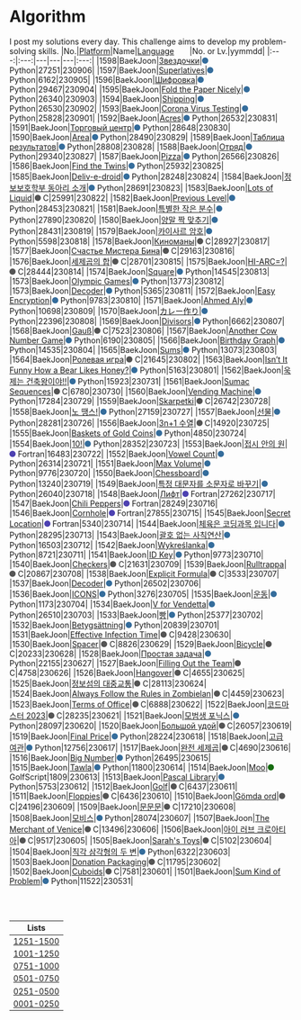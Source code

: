 # Algorithm
I post my solutions every day. This challenge aims to develop my problem-solving skills.
|No.|[Platform](https://github.com/hwahyeon/solved-algorithms/tree/main/attributes/platform)|Name|[Language](https://github.com/hwahyeon/solved-algorithms/tree/main/attributes/language)&nbsp;&nbsp;&nbsp;&nbsp;&nbsp;&nbsp;&nbsp;|No. or Lv.|yymmdd|
|:---:|:---:|---|---|---|:---:|
|1598|BaekJoon|[Звездочки](https://github.com/hwahyeon/solved-algorithms/blob/main/Python/BaekJoon%202/BaekJoon%20%7C%20%D0%97%D0%B2%D0%B5%D0%B7%D0%B4%D0%BE%D1%87%D0%BA%D0%B8.py)|<img src="https://github.com/hwahyeon/solved-algorithms/blob/main/attributes/language/Python.svg" width="11" height="11"/> Python|27251|230906|
|1597|BaekJoon|[Superlatives](https://github.com/hwahyeon/solved-algorithms/blob/main/Python/BaekJoon%202/BaekJoon%20%7C%20Superlatives.py)|<img src="https://github.com/hwahyeon/solved-algorithms/blob/main/attributes/language/Python.svg" width="11" height="11"/> Python|6162|230905|
|1596|BaekJoon|[Шифровка](https://github.com/hwahyeon/solved-algorithms/blob/main/Python/BaekJoon%202/BaekJoon%20%7C%20%D0%A8%D0%B8%D1%84%D1%80%D0%BE%D0%B2%D0%BA%D0%B0.py)|<img src="https://github.com/hwahyeon/solved-algorithms/blob/main/attributes/language/Python.svg" width="11" height="11"/> Python|29467|230904|
|1595|BaekJoon|[Fold the Paper Nicely](https://github.com/hwahyeon/solved-algorithms/blob/main/Python/BaekJoon%202/BaekJoon%20%7C%20Fold%20the%20Paper%20Nicely.py)|<img src="https://github.com/hwahyeon/solved-algorithms/blob/main/attributes/language/Python.svg" width="11" height="11"/> Python|26340|230903|
|1594|BaekJoon|[Shipping](https://github.com/hwahyeon/solved-algorithms/blob/main/Python/BaekJoon%202/BaekJoon%20%7C%20Shipping.py)|<img src="https://github.com/hwahyeon/solved-algorithms/blob/main/attributes/language/Python.svg" width="11" height="11"/> Python|26530|230902|
|1593|BaekJoon|[Corona Virus Testing](https://github.com/hwahyeon/solved-algorithms/blob/main/Python/BaekJoon%201/BaekJoon%20%7C%20Corona%20Virus%20Testing.py)|<img src="https://github.com/hwahyeon/solved-algorithms/blob/main/attributes/language/Python.svg" width="11" height="11"/> Python|25828|230901|
|1592|BaekJoon|[Acres](https://github.com/hwahyeon/solved-algorithms/blob/main/Python/BaekJoon%201/BaekJoon%20%7C%20Acres.py)|<img src="https://github.com/hwahyeon/solved-algorithms/blob/main/attributes/language/Python.svg" width="11" height="11"/> Python|26532|230831|
|1591|BaekJoon|[Торговый центр](https://github.com/hwahyeon/solved-algorithms/blob/main/Python/BaekJoon%201/BaekJoon%20%7C%20%D0%A2%D0%BE%D1%80%D0%B3%D0%BE%D0%B2%D1%8B%D0%B9%20%D1%86%D0%B5%D0%BD%D1%82%D1%80.py)|<img src="https://github.com/hwahyeon/solved-algorithms/blob/main/attributes/language/Python.svg" width="11" height="11"/> Python|28648|230830|
|1590|BaekJoon|[Area](https://github.com/hwahyeon/solved-algorithms/blob/main/Python/BaekJoon%201/BaekJoon%20%7C%20Area.py)|<img src="https://github.com/hwahyeon/solved-algorithms/blob/main/attributes/language/Python.svg" width="11" height="11"/> Python|28490|230829|
|1589|BaekJoon|[Таблица результатов](https://github.com/hwahyeon/solved-algorithms/blob/main/Python/BaekJoon%201/BaekJoon%20%7C%20%D0%A2%D0%B0%D0%B1%D0%BB%D0%B8%D1%86%D0%B0%20%D1%80%D0%B5%D0%B7%D1%83%D0%BB%D1%8C%D1%82%D0%B0%D1%82%D0%BE%D0%B2.py)|<img src="https://github.com/hwahyeon/solved-algorithms/blob/main/attributes/language/Python.svg" width="11" height="11"/> Python|28808|230828|
|1588|BaekJoon|[Отряд](https://github.com/hwahyeon/solved-algorithms/blob/main/Python/BaekJoon%201/BaekJoon%20%7C%20%D0%9E%D1%82%D1%80%D1%8F%D0%B4.py)|<img src="https://github.com/hwahyeon/solved-algorithms/blob/main/attributes/language/Python.svg" width="11" height="11"/> Python|29340|230827|
|1587|BaekJoon|[Pizza](https://github.com/hwahyeon/solved-algorithms/blob/main/Python/BaekJoon%201/BaekJoon%20%7C%20Pizza.py)|<img src="https://github.com/hwahyeon/solved-algorithms/blob/main/attributes/language/Python.svg" width="11" height="11"/> Python|26566|230826|
|1586|BaekJoon|[Find the Twins](https://github.com/hwahyeon/solved-algorithms/blob/main/Python/BaekJoon%201/BaekJoon%20%7C%20Find%20the%20Twins.py)|<img src="https://github.com/hwahyeon/solved-algorithms/blob/main/attributes/language/Python.svg" width="11" height="11"/> Python|25932|230825|
|1585|BaekJoon|[Deliv-e-droid](https://github.com/hwahyeon/solved-algorithms/blob/main/Python/BaekJoon%201/BaekJoon%20%7C%20Deliv-e-droid.py)|<img src="https://github.com/hwahyeon/solved-algorithms/blob/main/attributes/language/Python.svg" width="11" height="11"/> Python|28248|230824|
|1584|BaekJoon|[정보보호학부 동아리 소개](https://github.com/hwahyeon/solved-algorithms/blob/main/Python/BaekJoon%201/BaekJoon%20%7C%20%EC%A0%95%EB%B3%B4%EB%B3%B4%ED%98%B8%ED%95%99%EB%B6%80%20%EB%8F%99%EC%95%84%EB%A6%AC%20%EC%86%8C%EA%B0%9C.py)|<img src="https://github.com/hwahyeon/solved-algorithms/blob/main/attributes/language/Python.svg" width="11" height="11"/> Python|28691|230823|
|1583|BaekJoon|[Lots of Liquid](https://github.com/hwahyeon/solved-algorithms/blob/main/C/BaekJoon%20%7C%20Lots%20of%20Liquid.c)|<img src="https://github.com/hwahyeon/solved-algorithms/blob/main/attributes/language/C.svg" width="11" height="11"/> C|25991|230822|
|1582|BaekJoon|[Previous Level](https://github.com/hwahyeon/solved-algorithms/blob/main/Python/BaekJoon%201/BaekJoon%20%7C%20Previous%20Level.py)|<img src="https://github.com/hwahyeon/solved-algorithms/blob/main/attributes/language/Python.svg" width="11" height="11"/> Python|28453|230821|
|1581|BaekJoon|[특별한 작은 분수](https://github.com/hwahyeon/solved-algorithms/blob/main/Python/BaekJoon%201/BaekJoon%20%7C%20%ED%8A%B9%EB%B3%84%ED%95%9C%20%EC%9E%91%EC%9D%80%20%EB%B6%84%EC%88%98.py)|<img src="https://github.com/hwahyeon/solved-algorithms/blob/main/attributes/language/Python.svg" width="11" height="11"/> Python|27890|230820|
|1580|BaekJoon|[양말 짝 맞추기](https://github.com/hwahyeon/solved-algorithms/blob/main/Python/BaekJoon%201/BaekJoon%20%7C%20%EC%96%91%EB%A7%90%20%EC%A7%9D%20%EB%A7%9E%EC%B6%94%EA%B8%B0.py)|<img src="https://github.com/hwahyeon/solved-algorithms/blob/main/attributes/language/Python.svg" width="11" height="11"/> Python|28431|230819|
|1579|BaekJoon|[카이사르 암호](https://github.com/hwahyeon/solved-algorithms/blob/main/Python/BaekJoon%201/BaekJoon%20%7C%20%EC%B9%B4%EC%9D%B4%EC%82%AC%EB%A5%B4%20%EC%95%94%ED%98%B8.py)|<img src="https://github.com/hwahyeon/solved-algorithms/blob/main/attributes/language/Python.svg" width="11" height="11"/> Python|5598|230818|
|1578|BaekJoon|[Киноманы](https://github.com/hwahyeon/solved-algorithms/blob/main/C/BaekJoon%20%7C%20%D0%9A%D0%B8%D0%BD%D0%BE%D0%BC%D0%B0%D0%BD%D1%8B.c)|<img src="https://github.com/hwahyeon/solved-algorithms/blob/main/attributes/language/C.svg" width="11" height="11"/> C|28927|230817|
|1577|BaekJoon|[Счастье Мистера Бина](https://github.com/hwahyeon/solved-algorithms/blob/main/C/BaekJoon%20%7C%20%D0%A1%D1%87%D0%B0%D1%81%D1%82%D1%8C%D0%B5%20%D0%9C%D0%B8%D1%81%D1%82%D0%B5%D1%80%D0%B0%20%D0%91%D0%B8%D0%BD%D0%B0.c)|<img src="https://github.com/hwahyeon/solved-algorithms/blob/main/attributes/language/C.svg" width="11" height="11"/> C|29163|230816|
|1576|BaekJoon|[세제곱의 합](https://github.com/hwahyeon/solved-algorithms/blob/main/C/BaekJoon%20%7C%20%EC%84%B8%EC%A0%9C%EA%B3%B1%EC%9D%98%20%ED%95%A9.c)|<img src="https://github.com/hwahyeon/solved-algorithms/blob/main/attributes/language/C.svg" width="11" height="11"/> C|28701|230815|
|1575|BaekJoon|[HI-ARC=?](https://github.com/hwahyeon/solved-algorithms/blob/main/C/BaekJoon%20%7C%20HI-ARC%3D%3F.c)|<img src="https://github.com/hwahyeon/solved-algorithms/blob/main/attributes/language/C.svg" width="11" height="11"/> C|28444|230814|
|1574|BaekJoon|[Square](https://github.com/hwahyeon/solved-algorithms/blob/main/Python/BaekJoon%201/BaekJoon%20%7C%20Square.py)|<img src="https://github.com/hwahyeon/solved-algorithms/blob/main/attributes/language/Python.svg" width="11" height="11"/> Python|14545|230813|
|1573|BaekJoon|[Olympic Games](https://github.com/hwahyeon/solved-algorithms/blob/main/Python/BaekJoon%201/BaekJoon%20%7C%20Olympic%20Games.py)|<img src="https://github.com/hwahyeon/solved-algorithms/blob/main/attributes/language/Python.svg" width="11" height="11"/> Python|13773|230812|
|1573|BaekJoon|[Decoder](https://github.com/hwahyeon/solved-algorithms/blob/main/Python/BaekJoon%201/BaekJoon%20%7C%20Decoder_.py)|<img src="https://github.com/hwahyeon/solved-algorithms/blob/main/attributes/language/Python.svg" width="11" height="11"/> Python|5365|230811|
|1572|BaekJoon|[Easy Encryption](https://github.com/hwahyeon/solved-algorithms/blob/main/Python/BaekJoon%201/BaekJoon%20%7C%20Easy%20Encryption.py)|<img src="https://github.com/hwahyeon/solved-algorithms/blob/main/attributes/language/Python.svg" width="11" height="11"/> Python|9783|230810|
|1571|BaekJoon|[Ahmed Aly](https://github.com/hwahyeon/solved-algorithms/blob/main/Python/BaekJoon%201/BaekJoon%20%7C%20Ahmed%20Aly.py)|<img src="https://github.com/hwahyeon/solved-algorithms/blob/main/attributes/language/Python.svg" width="11" height="11"/> Python|10698|230809|
|1570|BaekJoon|[カレー作り](https://github.com/hwahyeon/solved-algorithms/blob/main/Python/BaekJoon%201/BaekJoon%20%7C%20%E3%82%AB%E3%83%AC%E3%83%BC%E4%BD%9C%E3%82%8A.py)|<img src="https://github.com/hwahyeon/solved-algorithms/blob/main/attributes/language/Python.svg" width="11" height="11"/> Python|22396|230808|
|1569|BaekJoon|[Divisors](https://github.com/hwahyeon/solved-algorithms/blob/main/Python/BaekJoon%201/Baekjoon%20%7C%20Divisors.py)|<img src="https://github.com/hwahyeon/solved-algorithms/blob/main/attributes/language/Python.svg" width="11" height="11"/> Python|6662|230807|
|1568|BaekJoon|[Gauß](https://github.com/hwahyeon/solved-algorithms/blob/main/C/BaekJoon%20%7C%20Gau%C3%9F.c)|<img src="https://github.com/hwahyeon/solved-algorithms/blob/main/attributes/language/C.svg" width="11" height="11"/> C|7523|230806|
|1567|BaekJoon|[Another Cow Number Game](https://github.com/hwahyeon/solved-algorithms/blob/main/Python/BaekJoon%201/BaekJoon%20%7C%20Another%20Cow%20Number%20Game.py)|<img src="https://github.com/hwahyeon/solved-algorithms/blob/main/attributes/language/Python.svg" width="11" height="11"/> Python|6190|230805|
|1566|BaekJoon|[Birthday Graph](https://github.com/hwahyeon/solved-algorithms/blob/main/Python/BaekJoon%201/BaekJoon%20%7C%20Birthday%20Graph.py)|<img src="https://github.com/hwahyeon/solved-algorithms/blob/main/attributes/language/Python.svg" width="11" height="11"/> Python|14535|230804|
|1565|BaekJoon|[Sums](https://github.com/hwahyeon/solved-algorithms/blob/main/Python/BaekJoon%201/BaekJoon%20%7C%20Sums.py)|<img src="https://github.com/hwahyeon/solved-algorithms/blob/main/attributes/language/Python.svg" width="11" height="11"/> Python|13073|230803|
|1564|BaekJoon|[Ролевая игра](https://github.com/hwahyeon/solved-algorithms/blob/main/C/BaekJoon%20%7C%20%D0%A0%D0%BE%D0%BB%D0%B5%D0%B2%D0%B0%D1%8F%20%D0%B8%D0%B3%D1%80%D0%B0.c)|<img src="https://github.com/hwahyeon/solved-algorithms/blob/main/attributes/language/C.svg" width="11" height="11"/> C|21645|230802|
|1563|BaekJoon|[Isn’t It Funny How a Bear Likes Honey?](https://github.com/hwahyeon/solved-algorithms/blob/main/Python/BaekJoon%201/BaekJoon%20%7C%20Isn%E2%80%99t%20It%20Funny%20How%20a%20Bear%20Likes%20Honey%3F.py)|<img src="https://github.com/hwahyeon/solved-algorithms/blob/main/attributes/language/Python.svg" width="11" height="11"/> Python|5163|230801|
|1562|BaekJoon|[욱제는 건축왕이야!!](https://github.com/hwahyeon/solved-algorithms/blob/main/Python/BaekJoon%201/BaekJoon%20%7C%20%EC%9A%B1%EC%A0%9C%EB%8A%94%20%EA%B1%B4%EC%B6%95%EC%99%95%EC%9D%B4%EC%95%BC!!.py)|<img src="https://github.com/hwahyeon/solved-algorithms/blob/main/attributes/language/Python.svg" width="11" height="11"/> Python|15923|230731|
|1561|BaekJoon|[Sumac Sequences](https://github.com/hwahyeon/solved-algorithms/blob/main/C/BaekJoon%20%7C%20Sumac%20Sequences.c)|<img src="https://github.com/hwahyeon/solved-algorithms/blob/main/attributes/language/C.svg" width="11" height="11"/> C|6780|230730|
|1560|BaekJoon|[Vending Machine](https://github.com/hwahyeon/solved-algorithms/blob/main/Python/BaekJoon%201/BaekJoon%20%7C%20Vending%20Machine.py)|<img src="https://github.com/hwahyeon/solved-algorithms/blob/main/attributes/language/Python.svg" width="11" height="11"/> Python|17284|230729|
|1559|BaekJoon|[Skarpetki](https://github.com/hwahyeon/solved-algorithms/blob/main/C/BaekJoon%20%7C%20Skarpetki.c)|<img src="https://github.com/hwahyeon/solved-algorithms/blob/main/attributes/language/C.svg" width="11" height="11"/> C|26742|230728|
|1558|BaekJoon|[노 땡스!](https://github.com/hwahyeon/solved-algorithms/blob/main/Python/BaekJoon%201/BaekJoon%20%7C%20%EB%85%B8%20%EB%95%A1%EC%8A%A4!.py)|<img src="https://github.com/hwahyeon/solved-algorithms/blob/main/attributes/language/Python.svg" width="11" height="11"/> Python|27159|230727|
|1557|BaekJoon|[선물](https://github.com/hwahyeon/solved-algorithms/blob/main/Python/BaekJoon%201/BaekJoon%20%7C%20%EC%84%A0%EB%AC%BC.py)|<img src="https://github.com/hwahyeon/solved-algorithms/blob/main/attributes/language/Python.svg" width="11" height="11"/> Python|28281|230726|
|1556|BaekJoon|[3n+1 수열](https://github.com/hwahyeon/solved-algorithms/blob/main/C/BaekJoon%20%7C%203n%2B1%20%EC%88%98%EC%97%B4.c)|<img src="https://github.com/hwahyeon/solved-algorithms/blob/main/attributes/language/C.svg" width="11" height="11"/> C|14920|230725|
|1555|BaekJoon|[Baskets of Gold Coins](https://github.com/hwahyeon/solved-algorithms/blob/main/Python/BaekJoon%201/BaekJoon%20%7C%20Baskets%20of%20Gold%20Coins.py)|<img src="https://github.com/hwahyeon/solved-algorithms/blob/main/attributes/language/Python.svg" width="11" height="11"/> Python|4850|230724|
|1554|BaekJoon|[10!](https://github.com/hwahyeon/solved-algorithms/blob/main/Python/BaekJoon%201/BaekJoon%20%7C%2010!.py)|<img src="https://github.com/hwahyeon/solved-algorithms/blob/main/attributes/language/Python.svg" width="11" height="11"/> Python|28352|230723|
|1553|BaekJoon|[접시 안의 원](https://github.com/hwahyeon/solved-algorithms/blob/main/Fortran/BaekJoon%20%7C%20%EC%A0%91%EC%8B%9C%20%EC%95%88%EC%9D%98%20%EC%9B%90.f95)|<img src="https://github.com/hwahyeon/solved-algorithms/blob/main/attributes/language/Fortran.svg" width="11" height="11"/> Fortran|16483|230722|
|1552|BaekJoon|[Vowel Count](https://github.com/hwahyeon/solved-algorithms/blob/main/Python/BaekJoon%201/BaekJoon%20%7C%20Vowel%20Count.py)|<img src="https://github.com/hwahyeon/solved-algorithms/blob/main/attributes/language/Python.svg" width="11" height="11"/> Python|26314|230721|
|1551|BaekJoon|[Max Volume](https://github.com/hwahyeon/solved-algorithms/blob/main/Python/BaekJoon%201/BaekJoon%20%7C%20Max%20Volume.py)|<img src="https://github.com/hwahyeon/solved-algorithms/blob/main/attributes/language/Python.svg" width="11" height="11"/> Python|9776|230720|
|1550|BaekJoon|[Chessboard](https://github.com/hwahyeon/solved-algorithms/blob/main/Python/BaekJoon%201/BaekJoon%20%7C%20Chessboard.py)|<img src="https://github.com/hwahyeon/solved-algorithms/blob/main/attributes/language/Python.svg" width="11" height="11"/> Python|13240|230719|
|1549|BaekJoon|[특정 대문자를 소문자로 바꾸기](https://github.com/hwahyeon/solved-algorithms/blob/main/Python/BaekJoon%201/BaekJoon%20%7C%20%ED%8A%B9%EC%A0%95%20%EB%8C%80%EB%AC%B8%EC%9E%90%EB%A5%BC%20%EC%86%8C%EB%AC%B8%EC%9E%90%EB%A1%9C%20%EB%B0%94%EA%BE%B8%EA%B8%B0.py)|<img src="https://github.com/hwahyeon/solved-algorithms/blob/main/attributes/language/Python.svg" width="11" height="11"/> Python|26040|230718|
|1548|BaekJoon|[Лифт](https://github.com/hwahyeon/solved-algorithms/blob/main/Fortran/BaekJoon%20%7C%20%D0%9B%D0%B8%D1%84%D1%82.f95)|<img src="https://github.com/hwahyeon/solved-algorithms/blob/main/attributes/language/Fortran.svg" width="11" height="11"/> Fortran|27262|230717|
|1547|BaekJoon|[Chili Peppers](https://github.com/hwahyeon/solved-algorithms/blob/main/Fortran/BaekJoon%20%7C%20Chili%20Peppers.f95)|<img src="https://github.com/hwahyeon/solved-algorithms/blob/main/attributes/language/Fortran.svg" width="11" height="11"/> Fortran|28249|230716|
|1546|BaekJoon|[Cornhole](https://github.com/hwahyeon/solved-algorithms/blob/main/Fortran/BaekJoon%20%7C%20Cornhole.f95)|<img src="https://github.com/hwahyeon/solved-algorithms/blob/main/attributes/language/Fortran.svg" width="11" height="11"/> Fortran|27855|230715|
|1545|BaekJoon|[Secret Location](https://github.com/hwahyeon/solved-algorithms/blob/main/Fortran/BaekJoon%20%7C%20Secret%20Location.f95)|<img src="https://github.com/hwahyeon/solved-algorithms/blob/main/attributes/language/Fortran.svg" width="11" height="11"/> Fortran|5340|230714|
|1544|BaekJoon|[체육은 코딩과목 입니다](https://github.com/hwahyeon/solved-algorithms/blob/main/Python/BaekJoon%201/BaekJoon%20%7C%20%EC%B2%B4%EC%9C%A1%EC%9D%80%20%EC%BD%94%EB%94%A9%EA%B3%BC%EB%AA%A9%20%EC%9E%85%EB%8B%88%EB%8B%A4.py)|<img src="https://github.com/hwahyeon/solved-algorithms/blob/main/attributes/language/Python.svg" width="11" height="11"/> Python|28295|230713|
|1543|BaekJoon|[괄호 없는 사칙연산](https://github.com/hwahyeon/solved-algorithms/blob/main/Python/BaekJoon%201/BaekJoon%20%7C%20%EA%B4%84%ED%98%B8%20%EC%97%86%EB%8A%94%20%EC%82%AC%EC%B9%99%EC%97%B0%EC%82%B0.py)|<img src="https://github.com/hwahyeon/solved-algorithms/blob/main/attributes/language/Python.svg" width="11" height="11"/> Python|16503|230712|
|1542|BaekJoon|[Wykreślanka](https://github.com/hwahyeon/solved-algorithms/blob/main/Python/BaekJoon%201/BaekJoon%20%7C%20Wykre%C5%9Blanka.py)|<img src="https://github.com/hwahyeon/solved-algorithms/blob/main/attributes/language/Python.svg" width="11" height="11"/> Python|8721|230711|
|1541|BaekJoon|[ID Key](https://github.com/hwahyeon/solved-algorithms/blob/main/Python/BaekJoon%201/BaekJoon%20%7C%20ID%20Key.py)|<img src="https://github.com/hwahyeon/solved-algorithms/blob/main/attributes/language/Python.svg" width="11" height="11"/> Python|9773|230710|
|1540|BaekJoon|[Checkers](https://github.com/hwahyeon/solved-algorithms/blob/main/C/BaekJoon%20%7C%20Checkers.c)|<img src="https://github.com/hwahyeon/solved-algorithms/blob/main/attributes/language/C.svg" width="11" height="11"/> C|21631|230709|
|1539|BaekJoon|[Rulltrappa](https://github.com/hwahyeon/solved-algorithms/blob/main/C/BaekJoon%20%7C%20Rulltrappa.c)|<img src="https://github.com/hwahyeon/solved-algorithms/blob/main/attributes/language/C.svg" width="11" height="11"/> C|20867|230708|
|1538|BaekJoon|[Explicit Formula](https://github.com/hwahyeon/solved-algorithms/blob/main/C/BaekJoon%20%7C%20Explicit%20Formula.c)|<img src="https://github.com/hwahyeon/solved-algorithms/blob/main/attributes/language/C.svg" width="11" height="11"/> C|3533|230707|
|1537|BaekJoon|[Decoder](https://github.com/hwahyeon/solved-algorithms/blob/main/Python/BaekJoon%201/BaekJoon%20%7C%20Decoder.py)|<img src="https://github.com/hwahyeon/solved-algorithms/blob/main/attributes/language/Python.svg" width="11" height="11"/> Python|26502|230706|
|1536|BaekJoon|[ICONS](https://github.com/hwahyeon/solved-algorithms/blob/main/Python/BaekJoon%201/BaekJoon%20%7C%20ICONS.py)|<img src="https://github.com/hwahyeon/solved-algorithms/blob/main/attributes/language/Python.svg" width="11" height="11"/> Python|3276|230705|
|1535|BaekJoon|[운동](https://github.com/hwahyeon/solved-algorithms/blob/main/Python/BaekJoon%201/BaekJoon%20%7C%20%EC%9A%B4%EB%8F%99.py)|<img src="https://github.com/hwahyeon/solved-algorithms/blob/main/attributes/language/Python.svg" width="11" height="11"/> Python|1173|230704|
|1534|BaekJoon|[V for Vendetta](https://github.com/hwahyeon/solved-algorithms/blob/main/Python/BaekJoon%201/BaekJoon%20%7C%20V%20for%20Vendetta.py)|<img src="https://github.com/hwahyeon/solved-algorithms/blob/main/attributes/language/Python.svg" width="11" height="11"/> Python|26510|230703|
|1533|BaekJoon|[빵](https://github.com/hwahyeon/solved-algorithms/blob/main/Python/BaekJoon%201/BaekJoon%20%7C%20%EB%B9%B5.py)|<img src="https://github.com/hwahyeon/solved-algorithms/blob/main/attributes/language/Python.svg" width="11" height="11"/> Python|25377|230702|
|1532|BaekJoon|[Betygsättning](https://github.com/hwahyeon/solved-algorithms/blob/main/Python/BaekJoon%201/BaekJoon%20%7C%20Betygs%C3%A4ttning.py)|<img src="https://github.com/hwahyeon/solved-algorithms/blob/main/attributes/language/Python.svg" width="11" height="11"/> Python|20839|230701|
|1531|BaekJoon|[Effective Infection Time](https://github.com/hwahyeon/solved-algorithms/blob/main/C/BaekJoon%20%7C%20Effective%20Infection%20Time.c)|<img src="https://github.com/hwahyeon/solved-algorithms/blob/main/attributes/language/C.svg" width="11" height="11"/> C|9428|230630|
|1530|BaekJoon|[Spacer](https://github.com/hwahyeon/solved-algorithms/blob/main/C/BaekJoon%20%7C%20Spacer.c)|<img src="https://github.com/hwahyeon/solved-algorithms/blob/main/attributes/language/C.svg" width="11" height="11"/> C|8826|230629|
|1529|BaekJoon|[Bicycle](https://github.com/hwahyeon/solved-algorithms/blob/main/C/BaekJoon%20%7C%20Bicycle.c)|<img src="https://github.com/hwahyeon/solved-algorithms/blob/main/attributes/language/C.svg" width="11" height="11"/> C|20233|230628|
|1528|BaekJoon|[Простая задача](https://github.com/hwahyeon/solved-algorithms/blob/main/Python/BaekJoon%201/BaekJoon%20%7C%20%D0%9F%D1%80%D0%BE%D1%81%D1%82%D0%B0%D1%8F%20%D0%B7%D0%B0%D0%B4%D0%B0%D1%87%D0%B0.py)|<img src="https://github.com/hwahyeon/solved-algorithms/blob/main/attributes/language/Python.svg" width="11" height="11"/> Python|22155|230627|
|1527|BaekJoon|[Filling Out the Team](https://github.com/hwahyeon/solved-algorithms/blob/main/C/BaekJoon%20%7C%20Filling%20Out%20the%20Team.c)|<img src="https://github.com/hwahyeon/solved-algorithms/blob/main/attributes/language/C.svg" width="11" height="11"/> C|4758|230626|
|1526|BaekJoon|[Hangover](https://github.com/hwahyeon/solved-algorithms/blob/main/C/BaekJoon%20%7C%20Hangover.c)|<img src="https://github.com/hwahyeon/solved-algorithms/blob/main/attributes/language/C.svg" width="11" height="11"/> C|4655|230625|
|1525|BaekJoon|[정보섬의 대중교통](https://github.com/hwahyeon/solved-algorithms/blob/main/C/BaekJoon%20%7C%20%EC%A0%95%EB%B3%B4%EC%84%AC%EC%9D%98%20%EB%8C%80%EC%A4%91%EA%B5%90%ED%86%B5.c)|<img src="https://github.com/hwahyeon/solved-algorithms/blob/main/attributes/language/C.svg" width="11" height="11"/> C|28113|230624|
|1524|BaekJoon|[Always Follow the Rules in Zombielan](https://github.com/hwahyeon/solved-algorithms/blob/main/C/BaekJoon%20%7C%20Always%20Follow%20the%20Rules%20in%20Zombielan.c)|<img src="https://github.com/hwahyeon/solved-algorithms/blob/main/attributes/language/C.svg" width="11" height="11"/> C|4459|230623|
|1523|BaekJoon|[Terms of Office](https://github.com/hwahyeon/solved-algorithms/blob/main/C/BaekJoon%20%7C%20Terms%20of%20Office.c)|<img src="https://github.com/hwahyeon/solved-algorithms/blob/main/attributes/language/C.svg" width="11" height="11"/> C|6888|230622|
|1522|BaekJoon|[코드마스터 2023](https://github.com/hwahyeon/solved-algorithms/blob/main/C/BaekJoon%20%7C%20%EC%BD%94%EB%93%9C%EB%A7%88%EC%8A%A4%ED%84%B0%202023.c)|<img src="https://github.com/hwahyeon/solved-algorithms/blob/main/attributes/language/C.svg" width="11" height="11"/> C|28235|230621|
|1521|BaekJoon|[모범생 포닉스](https://github.com/hwahyeon/solved-algorithms/blob/main/Python/BaekJoon%201/BaekJoon%20%7C%20%EB%AA%A8%EB%B2%94%EC%83%9D%20%ED%8F%AC%EB%8B%89%EC%8A%A4.py)|<img src="https://github.com/hwahyeon/solved-algorithms/blob/main/attributes/language/Python.svg" width="11" height="11"/> Python|28097|230620|
|1520|BaekJoon|[Большой удой](https://github.com/hwahyeon/solved-algorithms/blob/main/C/BaekJoon%20%7C%20%D0%91%D0%BE%D0%BB%D1%8C%D1%88%D0%BE%D0%B9%20%D1%83%D0%B4%D0%BE%D0%B9.c)|<img src="https://github.com/hwahyeon/solved-algorithms/blob/main/attributes/language/C.svg" width="11" height="11"/> C|26057|230619|
|1519|BaekJoon|[Final Price](https://github.com/hwahyeon/solved-algorithms/blob/main/Python/BaekJoon%201/BaekJoon%20%7C%20Final%20Price.py)|<img src="https://github.com/hwahyeon/solved-algorithms/blob/main/attributes/language/Python.svg" width="11" height="11"/> Python|28224|230618|
|1518|BaekJoon|[고급 여관](https://github.com/hwahyeon/solved-algorithms/blob/main/Python/BaekJoon%201/BaekJoon%20%7C%20%EA%B3%A0%EA%B8%89%20%EC%97%AC%EA%B4%80.py)|<img src="https://github.com/hwahyeon/solved-algorithms/blob/main/attributes/language/Python.svg" width="11" height="11"/> Python|12756|230617|
|1517|BaekJoon|[완전 세제곱](https://github.com/hwahyeon/solved-algorithms/blob/main/C/BaekJoon%20%7C%20%EC%99%84%EC%A0%84%20%EC%84%B8%EC%A0%9C%EA%B3%B1.c)|<img src="https://github.com/hwahyeon/solved-algorithms/blob/main/attributes/language/C.svg" width="11" height="11"/> C|4690|230616|
|1516|BaekJoon|[Big Number](https://github.com/hwahyeon/solved-algorithms/blob/main/Python/BaekJoon%201/BaekJoon%20%7C%20Big%20Number.py)|<img src="https://github.com/hwahyeon/solved-algorithms/blob/main/attributes/language/Python.svg" width="11" height="11"/> Python|26495|230615|
|1515|BaekJoon|[Tawla](https://github.com/hwahyeon/solved-algorithms/blob/main/Python/BaekJoon%201/BaekJoon%20%7C%20Tawla.py)|<img src="https://github.com/hwahyeon/solved-algorithms/blob/main/attributes/language/Python.svg" width="11" height="11"/> Python|11800|230614|
|1514|BaekJoon|[Moo](https://github.com/hwahyeon/solved-algorithms/blob/main/GolfScript/BaekJoon%20%7C%20Moo.gs)|<img src="https://github.com/hwahyeon/solved-algorithms/blob/main/attributes/language/GolfScript.svg" width="11" height="11"/> GolfScript|1809|230613|
|1513|BaekJoon|[Pascal Library](https://github.com/hwahyeon/solved-algorithms/blob/main/Python/BaekJoon%201/BaekJoon%20%7C%20Pascal%20Library.py)|<img src="https://github.com/hwahyeon/solved-algorithms/blob/main/attributes/language/Python.svg" width="11" height="11"/> Python|5753|230612|
|1512|BaekJoon|[Golf](https://github.com/hwahyeon/solved-algorithms/blob/main/C/BaekJoon%20%7C%20Golf.c)|<img src="https://github.com/hwahyeon/solved-algorithms/blob/main/attributes/language/C.svg" width="11" height="11"/> C|6437|230611|
|1511|BaekJoon|[Floppies](https://github.com/hwahyeon/solved-algorithms/blob/main/C/BaekJoon%20%7C%20Floppies.c)|<img src="https://github.com/hwahyeon/solved-algorithms/blob/main/attributes/language/C.svg" width="11" height="11"/> C|6436|230610|
|1510|BaekJoon|[Gömda ord](https://github.com/hwahyeon/solved-algorithms/blob/main/C/BaekJoon%20%7C%20G%C3%B6mda%20ord.c)|<img src="https://github.com/hwahyeon/solved-algorithms/blob/main/attributes/language/C.svg" width="11" height="11"/> C|24196|230609|
|1509|BaekJoon|[문문문](https://github.com/hwahyeon/solved-algorithms/blob/main/C/BaekJoon%20%7C%20%EB%AC%B8%EB%AC%B8%EB%AC%B8.c)|<img src="https://github.com/hwahyeon/solved-algorithms/blob/main/attributes/language/C.svg" width="11" height="11"/> C|17210|230608|
|1508|BaekJoon|[모비스](https://github.com/hwahyeon/solved-algorithms/blob/main/Python/BaekJoon%201/BaekJoon%20%7C%20%EC%A7%81%EA%B0%81%20%EC%82%BC%EA%B0%81%ED%98%95%EC%9D%98%20%EB%91%90%20%EB%B3%80.py)|<img src="https://github.com/hwahyeon/solved-algorithms/blob/main/attributes/language/Python.svg" width="11" height="11"/> Python|28074|230607|
|1507|BaekJoon|[The Merchant of Venice](https://github.com/hwahyeon/solved-algorithms/blob/main/C/BaekJoon%20%7C%20The%20Merchant%20of%20Venice.c)|<img src="https://github.com/hwahyeon/solved-algorithms/blob/main/attributes/language/C.svg" width="11" height="11"/> C|13496|230606|
|1506|BaekJoon|[아이 러브 크로아티아](https://github.com/hwahyeon/solved-algorithms/blob/main/C/BaekJoon%20%7C%20%EC%95%84%EC%9D%B4%20%EB%9F%AC%EB%B8%8C%20%ED%81%AC%EB%A1%9C%EC%95%84%ED%8B%B0%EC%95%84.c)|<img src="https://github.com/hwahyeon/solved-algorithms/blob/main/attributes/language/C.svg" width="11" height="11"/> C|9517|230605|
|1505|BaekJoon|[Sarah's Toys](https://github.com/hwahyeon/solved-algorithms/blob/main/C/BaekJoon%20%7C%20Sarah's%20Toys.c)|<img src="https://github.com/hwahyeon/solved-algorithms/blob/main/attributes/language/C.svg" width="11" height="11"/> C|5102|230604|
|1504|BaekJoon|[직각 삼각형의 두 변](https://github.com/hwahyeon/solved-algorithms/blob/main/Python/BaekJoon%201/BaekJoon%20%7C%20%EC%A7%81%EA%B0%81%20%EC%82%BC%EA%B0%81%ED%98%95%EC%9D%98%20%EB%91%90%20%EB%B3%80.py)|<img src="https://github.com/hwahyeon/solved-algorithms/blob/main/attributes/language/Python.svg" width="11" height="11"/> Python|6322|230603|
|1503|BaekJoon|[Donation Packaging](https://github.com/hwahyeon/solved-algorithms/blob/main/C/BaekJoon%20%7C%20Donation%20Packaging.c)|<img src="https://github.com/hwahyeon/solved-algorithms/blob/main/attributes/language/C.svg" width="11" height="11"/> C|11795|230602|
|1502|BaekJoon|[Cuboids](https://github.com/hwahyeon/solved-algorithms/blob/main/C/BaekJoon%20%7C%20Cuboids.c)|<img src="https://github.com/hwahyeon/solved-algorithms/blob/main/attributes/language/C.svg" width="11" height="11"/> C|7581|230601|
|1501|BaekJoon|[Sum Kind of Problem](https://github.com/hwahyeon/solved-algorithms/blob/main/Python/BaekJoon%201/BaekJoon%20%7C%20Sum%20Kind%20of%20Problem.py)|<img src="https://github.com/hwahyeon/solved-algorithms/blob/main/attributes/language/Python.svg" width="11" height="11"/> Python|11522|230531|

<br/>
<br/>

|Lists|
|:---:|
|[1251-1500](https://github.com/hwahyeon/solved-algorithms/blob/main/lists/1251-1500.md)|
|[1001-1250](https://github.com/hwahyeon/solved-algorithms/blob/main/lists/1001-1250.md)|
|[0751-1000](https://github.com/hwahyeon/solved-algorithms/blob/main/lists/0751-1000.md)|
|[0501-0750](https://github.com/hwahyeon/solved-algorithms/blob/main/lists/0501-0750.md)|
|[0251-0500](https://github.com/hwahyeon/solved-algorithms/blob/main/lists/0251-0500.md)|
|[0001-0250](https://github.com/hwahyeon/solved-algorithms/blob/main/lists/0001-0250.md)|


<!-- <details>
<summary>Hide/Show</summary>
</details> -->
